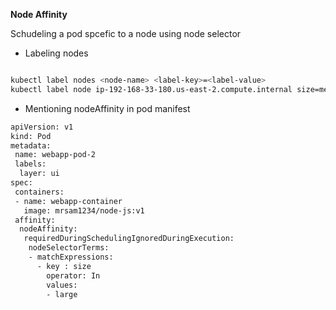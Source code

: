 **Node Affinity**

Schudeling a pod spcefic to a node using node selector

- Labeling nodes
```bash

kubectl label nodes <node-name> <label-key>=<label-value>
kubectl label node ip-192-168-33-180.us-east-2.compute.internal size=medium

``` 
- Mentioning nodeAffinity in pod manifest 

```bash
apiVersion: v1
kind: Pod
metadata: 
 name: webapp-pod-2
 labels:
  layer: ui
spec:
 containers:
 - name: webapp-container
   image: mrsam1234/node-js:v1
 affinity:
  nodeAffinity:
   requiredDuringSchedulingIgnoredDuringExecution:
    nodeSelectorTerms:
    - matchExpressions:
      - key : size 
        operator: In
        values:
        - large

```